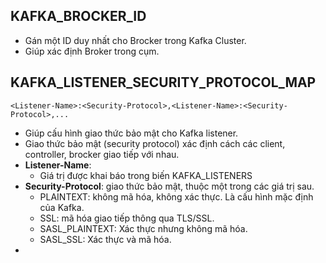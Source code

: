 
## KAFKA_BROCKER_ID
- Gán một ID duy nhất cho Brocker trong Kafka Cluster.
- Giúp xác định Broker trong cụm.
## KAFKA_LISTENER_SECURITY_PROTOCOL_MAP

`<Listener-Name>:<Security-Protocol>,<Listener-Name>:<Security-Protocol>,...`
- Giúp cấu hình giao thức bảo mật cho Kafka listener.
- Giao thức bảo mật (security protocol) xác định cách các client, controller, brocker giao tiếp với nhau.
- **Listener-Name**:
	- Giá trị được khai báo trong biến KAFKA_LISTENERS
- **Security-Protocol**: giao thức bảo mật, thuộc một trong các giá trị sau.
	- PLAINTEXT: không mã hóa, không xác thực. Là cấu hình mặc định của Kafka.
	- SSL: mã hóa giao tiếp thông qua TLS/SSL.
	- SASL_PLAINTEXT: Xác thực nhưng không mã hóa.
	- SASL_SSL: Xác thực và mã hóa.
- 
